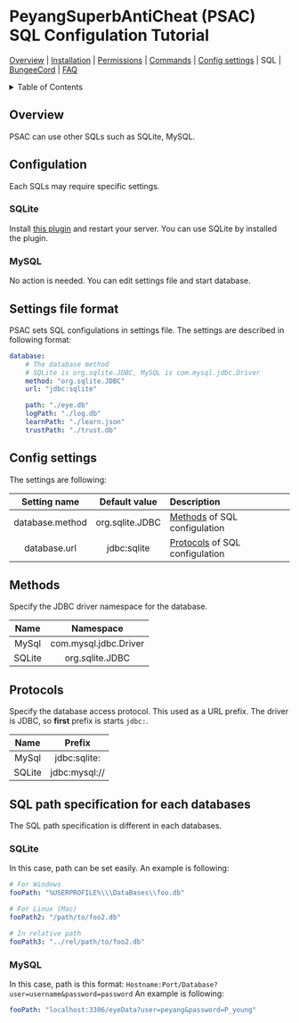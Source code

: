 # PeyangSuperbAntiCheat (PSAC) SQL Configulation Tutorial

[Overview](README-en.md#overview) | [Installation](README-en.md#installation) | [Permissions](README-en.md#permissions) | [Commands](README-en.md#commands) | [Config settings](README-en.md#config-settings) | SQL | [BungeeCord](BUNGEE-en.md) | [FAQ](README-en.md#what-is-this-npcwatchdog)

<details>
<summary>Table of Contents</summary>

- [PeyangSuperbAntiCheat (PSAC) SQL Configulation Tutorial](#peyangsuperbanticheat-psac-sql-configulation-tutorial)
  - [Overview](#overview)
  - [Configulation](#configulation)
    - [SQLite](#sqlite)
    - [MySQL](#mysql)
  - [Settings file format](#settings-file-format)
  - [Config settings](#config-settings)
  - [Methods](#methods)
  - [Protocols](#protocols)
  - [SQL path specification for each databases](#sql-path-specification-for-each-databases)
    - [SQLite](#sqlite-1)
    - [MySQL](#mysql-1)
</details>

## Overview

PSAC can use other SQLs such as SQLite, MySQL.

## Configulation

Each SQLs may require specific settings.

### SQLite

Install [this plugin](https://www.spigotmc.org/resources/sqlite-for-bungeecord.57191/update?update=344657) and restart your server.
You can use SQLite by installed the plugin.

### MySQL

No action is needed.
You can edit settings file and start database.

## Settings file format

PSAC sets SQL configulations in settings file.
The settings are described in following format:

```yml
database:
    # The database method
    # SQLite is org.sqlite.JDBC, MySQL is com.mysql.jdbc.Driver
    method: "org.sqlite.JDBC"
    url: "jdbc:sqlite"

    path: "./eye.db"
    logPath: "./log.db"
    learnPath: "./learn.json"
    trustPath: "./trust.db"
```

## Config settings

The settings are following:

|  Setting name   |  Default value  | Description                                  |
| :-------------: | :-------------: | :------------------------------------------- |
| database.method | org.sqlite.JDBC | [Methods](#methods) of SQL configulation     |
|  database.url   |   jdbc:sqlite   | [Protocols](#protocols) of SQL configulation |

## Methods

Specify the JDBC driver namespace for the database.

|  Name  |       Namespace       |
| :----: | :-------------------: |
| MySql  | com.mysql.jdbc.Driver |
| SQLite |    org.sqlite.JDBC    |

## Protocols

Specify the database access protocol.
This used as a URL prefix.
The driver is JDBC, so __first__ prefix is starts `jdbc:`.

|  Name  |    Prefix     |
| :----: | :-----------: |
| MySql  | jdbc:sqlite:  |
| SQLite | jdbc:mysql:// |

## SQL path specification for each databases

The SQL path specification is different in each databases.

### SQLite

In this case, path can be set easily.
An example is following:

```yml
# For Windows
fooPath: "%USERPROFILE%\\\DataBases\\foo.db"

# For Linux (Mac)
fooPath2: "/path/to/foo2.db"

# In relative path
fooPath3: "../rel/path/to/foo2.db"
```

### MySQL

In this case, path is this format: `Hostname:Port/Database?user=username&password=password`
An example is following:
```yaml
fooPath: "localhost:3306/eyeData?user=peyang&password=P_young"
```
